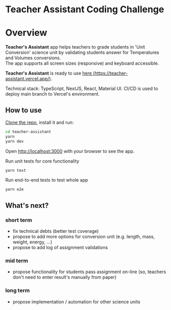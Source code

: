 # Teacher Assistant Coding Challenge 

# Overview
**Teacher's Assistant** app helps teachers to grade students in 'Unit Conversion' science unit by validating students answer for Temperatures and Volumes conversions.   
The app supports all screen sizes (responsive) and keyboard accessible.

**Teacher's Assistant** is ready to use [here (https://teacher-assistant.vercel.app/)](https://teacher-assistant.vercel.app/).

Technical stack: TypeScript, NextJS, React, Material UI. CI/CD is used to deploy main branch to Vercel's environment.

## How to use

[Clone the repo](https://github.com/pavlikovskiy/teacher-assistant), install it and run:

```bash
cd teacher-assistant
yarn
yarn dev
```

Open [http://localhost:3000](http://localhost:3000) with your browser to see the app.

Run unit tests for core functionality
```bash
yarn test
```
Run end-to-end tests to test whole app 
```bash
yarn e2e
```

## What's next?

###  short term
 - fix technical debts (better test coverage)
 - propose to add more options for conversion unit (e.g. length, mass, weight, energy, ...) 
 - propose to add log of assignment validations

###  mid term
 - propose functionality for students pass assignment on-line (so, teachers don't need to enter result's manually from paper)

###  long term
 - propose implementation / automation for other science units  
